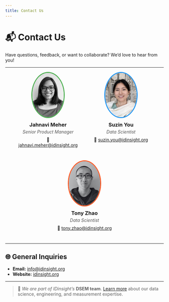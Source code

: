 ```yaml
---
title: Contact Us
---
```


# 📬 Contact Us

Have questions, feedback, or want to collaborate? We’d love to hear from you!

---

<div style="display: flex; flex-wrap: wrap; justify-content: center; gap: 2rem; margin-bottom: 2rem;">

  <!-- Card: Jahnavi Meher -->
  <div style="text-align: center; width: 200px;">
    <img
      src="/images/author-avatars/jahnavi.png"
      alt="Jahnavi Meher"
      style="width: 100px; height: 140px; border-radius: 50%; border: 3px solid #4CAF50; object-fit: cover;"
    >
    <h3 style="margin: 0.5rem 0 0.25rem;">Jahnavi Meher</h3>
    <p style="margin: 0; font-style: italic; color: #555;">Senior Product Manager</p>
    <p style="margin: 0.5rem 0; word-break: break-word; overflow-wrap: anywhere;">
      📧 <a href="mailto:jahnavi.meher@idinsight.org">jahnavi.meher@idinsight.org</a>
    </p>
  </div>

  <!-- Card: Suzin You -->
  <div style="text-align: center; width: 200px;">
    <img
      src="/images/author-avatars/suzin.png"
      alt="Suzin You"
      style="width: 100px; height: 140px; border-radius: 50%; border: 3px solid #2196F3; object-fit: cover;"
    >
    <h3 style="margin: 0.5rem 0 0.25rem;">Suzin You</h3>
    <p style="margin: 0; font-style: italic; color: #555;">Data Scientist</p>
    <p style="margin: 0.5rem 0; word-break: break-word; overflow-wrap: anywhere;">
      📧 <a href="mailto:suzin.you@idinsight.org">suzin.you@idinsight.org</a>
    </p>
  </div>

  <!-- Card: Tony Zhao -->
  <div style="text-align: center; width: 200px;">
    <img
      src="/images/author-avatars/tony.png"
      alt="Tony Zhao"
      style="width: 100px; height: 140px; border-radius: 50%; border: 3px solid #FF5722; object-fit: cover;"
    >
    <h3 style="margin: 0.5rem 0 0.25rem;">Tony Zhao</h3>
    <p style="margin: 0; font-style: italic; color: #555;">Data Scientist</p>
    <p style="margin: 0.5rem 0; word-break: break-word; overflow-wrap: anywhere;">
      📧 <a href="mailto:tony.zhao@idinsight.org">tony.zhao@idinsight.org</a>
    </p>
  </div>

</div>

---

## 🌐 General Inquiries

- **Email:** [info@idinsight.org](mailto:info@idinsight.org)
- **Website:** [idinsight.org](https://www.idinsight.org)

---

> 📌 *We are part of IDinsight’s* **DSEM team**. [Learn more](https://www.idinsight.org/methodology/data-science/) about our data science, engineering, and measurement expertise.
